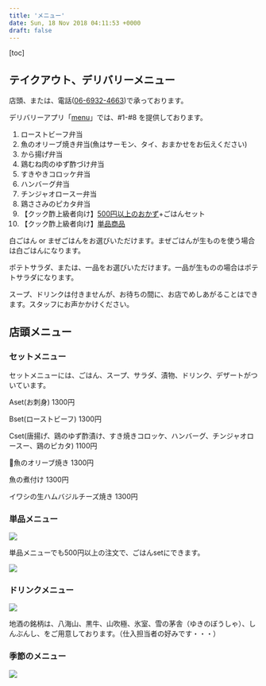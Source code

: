 ```yaml
---
title: 'メニュー'
date: Sun, 18 Nov 2018 04:11:53 +0000
draft: false
---
```


\[toc\]

テイクアウト、デリバリーメニュー
----------------

店頭、または、電話([06-6932-4663](tel:06-6932-4663))で承っております。

デリバリーアプリ「[menu](https://me.nu/s61234)」では、#1-#8 を提供しております。

1.  ローストビーフ弁当
2.  魚のオリーブ焼き弁当(魚はサーモン、タイ、おまかせをお伝えください)
3.  から揚げ弁当
4.  鶏むね肉のゆず酢づけ弁当
5.  すきやきコロッケ弁当
6.  ハンバーグ弁当
7.  チンジャオロースー弁当
8.  鶏ささみのピカタ弁当
9.  【クック酢上級者向け】[500円以上のおかず](/menu/#tanpin)+ごはんセット
10.  【クック酢上級者向け】[単品商品](/menu/#tanpin)

白ごはん or まぜごはんをお選びいただけます。まぜごはんが生ものを使う場合は白ごはんになります。

ポテトサラダ、または、一品をお選びいただけます。一品が生ものの場合はポテトサラダになります。

スープ、ドリンクは付きませんが、お待ちの間に、お店でめしあがることはできます。スタッフにお声かかけください。

店頭メニュー
------

### セットメニュー

セットメニューには、ごはん、スープ、サラダ、漬物、ドリンク、デザートがついています。

Aset(お刺身) 1300円

Bset(ローストビーフ) 1300円

Cset(唐揚げ、鶏のゆず酢漬け、すき焼きコロッケ、ハンバーグ、チンジャオロースー、鶏のピカタ) 1100円

魚のオリーブ焼き 1300円

魚の煮付け 1300円

イワシの生ハムバジルチーズ焼き 1300円

### 単品メニュー

![](/images/2020/11/DSC_1507-1024x476.jpg)

単品メニューでも500円以上の注文で、ごはんsetにできます。

![](/images/2020/11/DSC_1508-1024x139.jpg)

### ドリンクメニュー

![](/images/2020/11/DSC_1506-1024x932.jpg)

地酒の銘柄は、八海山、黒牛、山吹極、氷室、雪の茅舎（ゆきのぼうしゃ）、しんぶんし、をご用意しております。（仕入担当者の好みです・・・）

### 季節のメニュー

![](/images/2020/11/DSC_1511-603x1024.jpg)